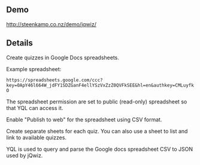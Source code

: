 ## Demo

http://steenkamp.co.nz/demo/jqwiz/

## Details

Create quizzes in Google Docs spreadsheets. 

Example spreadsheet: 

```https://spreadsheets.google.com/ccc?key=0ApY46l664W_jdFY1SDZGanF4ellYSzVxZzZ0QVFkSEE&hl=en&authkey=CMLuyfkO```

The spreadsheet permission are set to public (read-only) spreadsheet so that YQL can access it.

Enable "Publish to web" for the spreadsheet using CSV format. 

Create separate sheets for each quiz. You can also use a sheet to list and link to available quizzes.

YQL is used to query and parse the Google docs spreadsheet CSV to JSON used by jQwiz.
